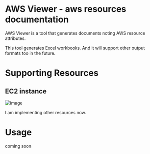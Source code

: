 # AWS Viewer - aws resources documentation
AWS Viewer is a tool that generates documents noting AWS resource attributes.

This tool generates Excel workbooks. And it will support other output formats too in the future.

# Supporting Resources

## EC2 instance
![image](https://user-images.githubusercontent.com/46337314/162560323-2cd3b071-7180-42cb-81e7-fa5b82f3bfe7.png)

I am implementing other resources now.

# Usage
coming soon
